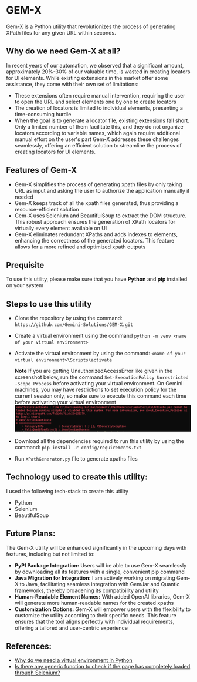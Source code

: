 # GEM-X
Gem-X is a Python utility that revolutionizes the process of generating XPath files for any given URL within seconds.

## Why do we need Gem-X at all?
In recent years of our automation, we observed that a significant amount, approximately 20%-30% of our valuable time, is wasted in creating locators for UI elements. While existing extensions in the market offer some assistance, they come with their own set of limitations:
* These extensions often require manual intervention, requiring the user to open the URL and select elements one by one to create locators
* The creation of locators is limited to individual elements, presenting a time-consuming hurdle
* When the goal is to generate a locator file, existing extensions fall short. Only a limited number of them facilitate this, and they do not organize locators according to variable names, which again require additional manual effort on the user's part
Gem-X addresses these challenges seamlessly, offering an efficient solution to streamline the process of creating locators for UI elements.

## Features of Gem-X
* Gem-X simplifies the process of generating xpath files by only taking URL as input and asking the user to authorize the application manually if needed
* Gem-X keeps track of all the xpath files generated, thus providing a resource-efficient solution
* Gem-X uses Selenium and BeautifulSoup to extract the DOM structure. This robust approach ensures the generation of XPath locators for virtually every element available on UI
* Gem-X eliminates redundant XPaths and adds indexes to elements, enhancing the correctness of the generated locators. This feature allows for a more refined and optimized xpath outputs

## Prequisite
To use this utility, please make sure that you have **Python** and **pip** installed on your system

## Steps to use this utility
- Clone the repository by using the command: ```https://github.com/Gemini-Solutions/GEM-X.git```
- Create a virtual environment using the command ```python -m venv <name of your virtual environment>```
- Activate the virtual environment by using the command: ```<name of your virtual environment>\Scripts\activate```

  **Note** If you are getting UnauthorizedAccessError like given in the screenshot below, run the command ```Set-ExecutionPolicy Unrestricted -Scope Process``` before activating your virtual environment. On Gemini machines, you may have restrictions to set execution policy for the current session only, so make sure to execute this command each time before activating your virtual environment
  ![UnauthorizedAccessError](https://github.com/Gemini-Solutions/GEM-X/blob/main/media/VirtualEnvError.png)
  
- Download all the dependencies required to run this utility by using the command: ```pip install -r config/requirements.txt```
- Run ```XPathGenerator.py``` file to generate xpaths files

## Technology used to create this utility:
  I used the following tech-stack to create this utility
  * Python
  * Selenium
  * BeautifulSoup

## Future Plans:
The Gem-X utility will be enhanced significantly in the upcoming days with features, including but not limited to:
* **PyPI Package Integration:** Users will be able to use Gem-X seamlessly by downloading all its features with a single, convenient pip command
* **Java Migration for Integration:** I am actively working on migrating Gem-X to Java, facilitating seamless integration with GemJar and Quantic frameworks, thereby broadening its compatibility and utility
* **Human-Readable Element Names:** With added OpenAI libraries, Gem-X will generate more human-readable names for the created xpaths
* **Customization Options:** Gem-X will empower users with the flexibility to customize the utility according to their specific needs. This feature ensures that the tool aligns perfectly with individual requirements, offering a tailored and user-centric experience

## References:
* [Why do we need a virtual environment in Python](https://stackoverflow.com/a/71086705/9985849)
* [Is there any generic function to check if the page has completely loaded through Selenium?](https://stackoverflow.com/questions/50327132/do-we-have-any-generic-function-to-check-if-page-has-completely-loaded-in-seleni)
